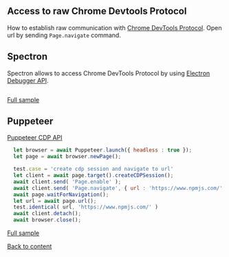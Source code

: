 ## Access to raw Chrome Devtools Protocol
How to establish raw communication with [Chrome DevTools Protocol](https://chromedevtools.github.io/devtools-protocol/). Open url by sending `Page.navigate` command.

## Spectron

Spectron allows to access Chrome DevTools Protocol by using [Electron Debugger API](https://electronjs.org/docs/api/debugger#debuggersendcommandmethod-commandparams-callback).

```javascript
```
[Full sample](../../../../sample/spectron/CDP.test.s)

## Puppeteer

[Puppeteer CDP API](https://pptr.dev/#?product=Puppeteer&version=v2.0.0&show=api-class-cdpsession)

```javascript
  let browser = await Puppeteer.launch({ headless : true });
  let page = await browser.newPage();

  test.case = 'create cdp session and navigate to url'
  let client = await page.target().createCDPSession();
  await client.send( 'Page.enable' );
  await client.send( 'Page.navigate', { url : 'https://www.npmjs.com/' });
  await page.waitForNavigation();
  let url = await page.url();
  test.identical( url, 'https://www.npmjs.com/' )
  await client.detach();
  await browser.close();
```
[Full sample](../../../../sample/puppeteer/CDP.test.s)


[Back to content](../Comparison.md)

